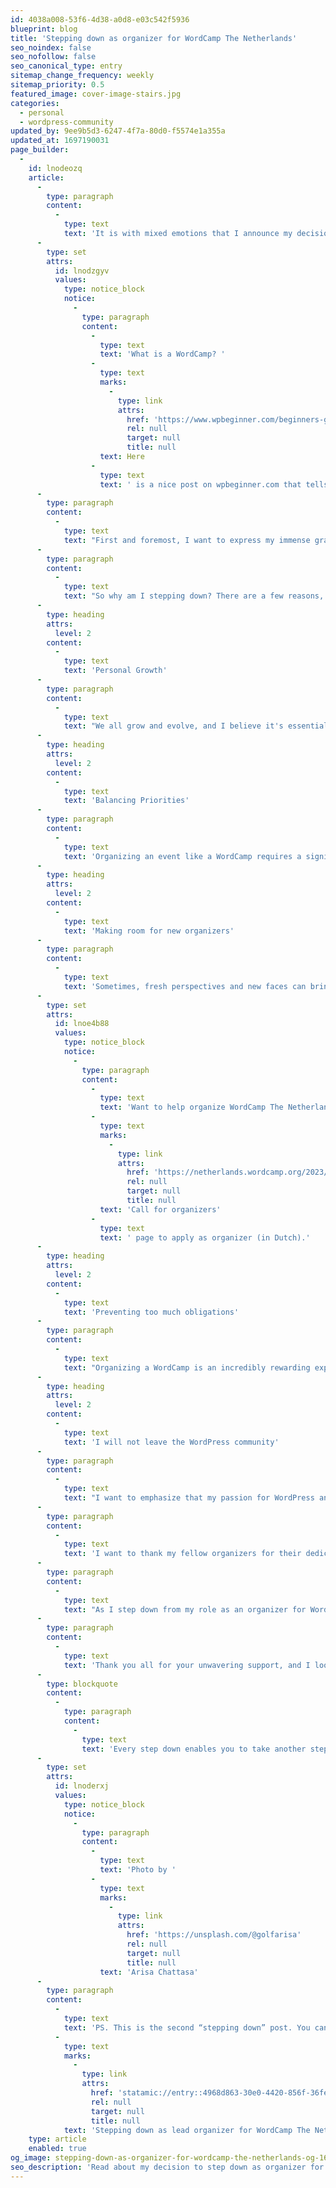 ```yaml
---
id: 4038a008-53f6-4d38-a0d8-e03c542f5936
blueprint: blog
title: 'Stepping down as organizer for WordCamp The Netherlands'
seo_noindex: false
seo_nofollow: false
seo_canonical_type: entry
sitemap_change_frequency: weekly
sitemap_priority: 0.5
featured_image: cover-image-stairs.jpg
categories:
  - personal
  - wordpress-community
updated_by: 9ee9b5d3-6247-4f7a-80d0-f5574e1a355a
updated_at: 1697190031
page_builder:
  -
    id: lnodeozq
    article:
      -
        type: paragraph
        content:
          -
            type: text
            text: 'It is with mixed emotions that I announce my decision to step down as an organizer for WordCamp The Netherlands (WCNL). This decision has not been an easy one, but after careful consideration, I believe it is the right choice for me at this point in my life.'
      -
        type: set
        attrs:
          id: lnodzgyv
          values:
            type: notice_block
            notice:
              -
                type: paragraph
                content:
                  -
                    type: text
                    text: 'What is a WordCamp? '
                  -
                    type: text
                    marks:
                      -
                        type: link
                        attrs:
                          href: 'https://www.wpbeginner.com/beginners-guide/what-is-a-wordcamp-and-why-you-should-attend-infographic/'
                          rel: null
                          target: null
                          title: null
                    text: Here
                  -
                    type: text
                    text: ' is a nice post on wpbeginner.com that tells you exactly what it is.'
      -
        type: paragraph
        content:
          -
            type: text
            text: "First and foremost, I want to express my immense gratitude to all of you who have supported WCNL over the years. It has been a privilege to be a part of this incredible community and help organize such an amazing event. The friendships, experiences, and knowledge I've gained are invaluable."
      -
        type: paragraph
        content:
          -
            type: text
            text: "So why am I stepping down? There are a few reasons, and I'd like to share them with you."
      -
        type: heading
        attrs:
          level: 2
        content:
          -
            type: text
            text: 'Personal Growth'
      -
        type: paragraph
        content:
          -
            type: text
            text: "We all grow and evolve, and I believe it's essential to embrace change and new challenges. Stepping down as an organizer will allow me to explore new opportunities and expand my horizons in other areas. While I have no concrete opportunities at the moment, this decision enables me to make room for when they appear."
      -
        type: heading
        attrs:
          level: 2
        content:
          -
            type: text
            text: 'Balancing Priorities'
      -
        type: paragraph
        content:
          -
            type: text
            text: 'Organizing an event like a WordCamp requires a significant commitment of time and energy. As my personal and professional responsibilities have grown, it has become increasingly challenging to balance all these aspects of my life effectively. '
      -
        type: heading
        attrs:
          level: 2
        content:
          -
            type: text
            text: 'Making room for new organizers'
      -
        type: paragraph
        content:
          -
            type: text
            text: 'Sometimes, fresh perspectives and new faces can bring fresh ideas and innovation to an event. By stepping down, I hope to make room for new individuals with fresh insights and energy to take WordCamp The Netherlands to new heights. At WCNL 2023 we had a team consisting of experienced and new organizers and I hope more new organizers are going to join the team.'
      -
        type: set
        attrs:
          id: lnoe4b88
          values:
            type: notice_block
            notice:
              -
                type: paragraph
                content:
                  -
                    type: text
                    text: 'Want to help organize WordCamp The Netherlands? You can submit a form on the '
                  -
                    type: text
                    marks:
                      -
                        type: link
                        attrs:
                          href: 'https://netherlands.wordcamp.org/2023/wordcamp-nederland-2024-organisatoren-gezocht/'
                          rel: null
                          target: null
                          title: null
                    text: 'Call for organizers'
                  -
                    type: text
                    text: ' page to apply as organizer (in Dutch).'
      -
        type: heading
        attrs:
          level: 2
        content:
          -
            type: text
            text: 'Preventing too much obligations'
      -
        type: paragraph
        content:
          -
            type: text
            text: "Organizing a WordCamp is an incredibly rewarding experience for me , but it is also very demanding. To prevent to have too much work and ensure that the event continues to thrive, it's essential for me to step down and to make space for new leaders. I’ve always been someone that can say yes very easy, without first understanding and realizing what the impact might be of that yes. Now is the time to think first. It’s about time 😉."
      -
        type: heading
        attrs:
          level: 2
        content:
          -
            type: text
            text: 'I will not leave the WordPress community'
      -
        type: paragraph
        content:
          -
            type: text
            text: "I want to emphasize that my passion for WordPress and this community remains as strong as ever. I'll continue to be an active member of the WordPress community, participating in WordCamps and contributing to the open source project. My connection with this community will not end with my role as an organizer."
      -
        type: paragraph
        content:
          -
            type: text
            text: 'I want to thank my fellow organizers for their dedication and hard work. It has been an absolute pleasure working alongside you all, and I have learned so much from each of you. I am confident that the next WordCamp The Netherlands will be a fantastic event, and I look forward to attending as an enthusiastic participant.'
      -
        type: paragraph
        content:
          -
            type: text
            text: "As I step down from my role as an organizer for WordCamp Netherlands 2024, I'm excited about the new chapter that lies ahead. I'll be cheering from the sidelines and can't wait to see the event flourish under new leadership. The WordPress community is strong and resilient, and I have no doubt that the future of WordCamp The Netherlands is bright."
      -
        type: paragraph
        content:
          -
            type: text
            text: 'Thank you all for your unwavering support, and I look forward to our continued journey together within (or outside) the WordPress community.'
      -
        type: blockquote
        content:
          -
            type: paragraph
            content:
              -
                type: text
                text: 'Every step down enables you to take another step up.'
      -
        type: set
        attrs:
          id: lnoderxj
          values:
            type: notice_block
            notice:
              -
                type: paragraph
                content:
                  -
                    type: text
                    text: 'Photo by '
                  -
                    type: text
                    marks:
                      -
                        type: link
                        attrs:
                          href: 'https://unsplash.com/@golfarisa'
                          rel: null
                          target: null
                          title: null
                    text: 'Arisa Chattasa'
      -
        type: paragraph
        content:
          -
            type: text
            text: 'PS. This is the second “stepping down” post. You can read the other one here: '
          -
            type: text
            marks:
              -
                type: link
                attrs:
                  href: 'statamic://entry::4968d863-30e0-4420-856f-36fec3b86e6e'
                  rel: null
                  target: null
                  title: null
            text: 'Stepping down as lead organizer for WordCamp The Netherlands'
    type: article
    enabled: true
og_image: stepping-down-as-organizer-for-wordcamp-the-netherlands-og-1697189984.png
seo_description: 'Read about my decision to step down as organizer for WordCamp The Netherlands and my motivations to do so.'
---
```

